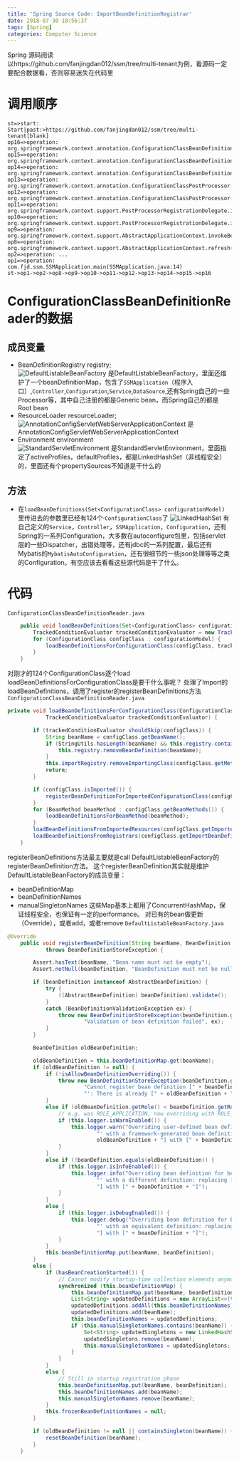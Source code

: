 ```yaml
---
title: 'Spring Source Code: ImportBeanDefinitionRegistrar' 
date: 2018-07-30 10:56:37
tags: [Spring]
categories: Computer Science
---
```

Spring 源码阅读  
以https://github.com/fanjingdan012/ssm/tree/multi-tenant为例，看源码一定要配合数据看，否则容易迷失在代码里
# 调用顺序
```flow
st=>start: Start|past:>https://github.com/fanjingdan012/ssm/tree/multi-tenant[blank]
op16=>operation: org.springframework.context.annotation.ConfigurationClassBeanDefinitionReader.loadBeanDefinitionsFromRegistrars(ConfigurationClassBeanDefinitionReader.java:356)
op15=>operation: org.springframework.context.annotation.ConfigurationClassBeanDefinitionReader.loadBeanDefinitionsForConfigurationClass(ConfigurationClassBeanDefinitionReader.java:144)
op14=>operation: org.springframework.context.annotation.ConfigurationClassBeanDefinitionReader.loadBeanDefinitions(ConfigurationClassBeanDefinitionReader.java:117)
op13=>operation: org.springframework.context.annotation.ConfigurationClassPostProcessor.processConfigBeanDefinitions(ConfigurationClassPostProcessor.java:328)
op12=>operation: org.springframework.context.annotation.ConfigurationClassPostProcessor.postProcessBeanDefinitionRegistry(ConfigurationClassPostProcessor.java:233)
op11=>operation: org.springframework.context.support.PostProcessorRegistrationDelegate.invokeBeanDefinitionRegistryPostProcessors(PostProcessorRegistrationDelegate.java:273)
op10=>operation: org.springframework.context.support.PostProcessorRegistrationDelegate.invokeBeanFactoryPostProcessors(PostProcessorRegistrationDelegate.java:93)
op9=>operation: org.springframework.context.support.AbstractApplicationContext.invokeBeanFactoryPostProcessors(AbstractApplicationContext.java:694)
op8=>operation: org.springframework.context.support.AbstractApplicationContext.refresh(AbstractApplicationContext.java:532)
op2=>operation: ...
op1=>operation: com.fjd.ssm.SSMApplication.main(SSMApplication.java:14)
st->op1->op2->op8->op9->op10->op11->op12->op13->op14->op15->op16
```
# ConfigurationClassBeanDefinitionReader的数据
## 成员变量
- BeanDefinitionRegistry registry;  
![DefaultListableBeanFactory](register.png)
是DefaultListableBeanFactory，里面还维护了一个beanDefinitionMap，包含了`SSMApplication`（程序入口）,`Controller`,`Configuration`,`Service`,`DataSource`,还有Spring自己的一些Processor等，其中自己注册的都是Generic bean，而Spring自己的都是Root bean
- ResourceLoader resourceLoader;  
![AnnotationConfigServletWebServerApplicationContext](resourceLoader.png)
是AnnotationConfigServletWebServerApplicationContext
- Environment environment  
![StandardServletEnvironment](environment.png)
是StandardServletEnvironment，里面指定了activeProfiles，defaultProfiles，都是LinkedHashSet（非线程安全）的，里面还有个propertySources不知道是干什么的
## 方法
- 在`loadBeanDefinitions(Set<ConfigurationClass> configurationModel) `里传进去的参数里已经有124个·`ConfigurationClass`了
![LinkedHashSet](configurationModel.png)
有自己定义的`Service`，`Controller`，`SSMApplication`，`Configuration`，还有Spring的一系列Configuration，大多数在autoconfigure包里，包括servlet层的一些Dispatcher，出错处理等，还有jdbc的一系列配置，最后还有Mybatis的`MybatisAutoConfiguration`，还有很细节的一些json处理等等之类的Configuration。有空应该去看看这些源代码是干了什么。
# 代码
`ConfigurationClassBeanDefinitionReader.java`
```java
    public void loadBeanDefinitions(Set<ConfigurationClass> configurationModel) {
        TrackedConditionEvaluator trackedConditionEvaluator = new TrackedConditionEvaluator();
        for (ConfigurationClass configClass : configurationModel) {
            loadBeanDefinitionsForConfigurationClass(configClass, trackedConditionEvaluator);
        }
    }
```
对刚才的124个ConfigurationClass逐个load
loadBeanDefinitionsForConfigurationClass是要干什么事呢？ 处理了Import的loadBeanDefinitions，调用了register的registerBeanDefinitions方法
`ConfigurationClassBeanDefinitionReader.java`
```java
private void loadBeanDefinitionsForConfigurationClass(ConfigurationClass configClass,
            TrackedConditionEvaluator trackedConditionEvaluator) {

        if (trackedConditionEvaluator.shouldSkip(configClass)) {
            String beanName = configClass.getBeanName();
            if (StringUtils.hasLength(beanName) && this.registry.containsBeanDefinition(beanName)) {
                this.registry.removeBeanDefinition(beanName);
            }
            this.importRegistry.removeImportingClass(configClass.getMetadata().getClassName());
            return;
        }

        if (configClass.isImported()) {
            registerBeanDefinitionForImportedConfigurationClass(configClass);
        }
        for (BeanMethod beanMethod : configClass.getBeanMethods()) {
            loadBeanDefinitionsForBeanMethod(beanMethod);
        }
        loadBeanDefinitionsFromImportedResources(configClass.getImportedResources());
        loadBeanDefinitionsFromRegistrars(configClass.getImportBeanDefinitionRegistrars());
    }
```

registerBeanDefinitions方法最主要就是call DefaultListableBeanFactory的 registerBeanDefinition方法。 这个registerBeanDefinition其实就是维护DefaultListableBeanFactory的成员变量：
- beanDefinitionMap
- beanDefinitionNames
- manualSingletonNames
这些Map基本上都用了ConcurrentHashMap，保证线程安全，也保证有一定的performance。
对已有的bean做更新（Override），或者add，或者remove
`DefaultListableBeanFactory.java`
```java
@Override
    public void registerBeanDefinition(String beanName, BeanDefinition beanDefinition)
            throws BeanDefinitionStoreException {

        Assert.hasText(beanName, "Bean name must not be empty");
        Assert.notNull(beanDefinition, "BeanDefinition must not be null");

        if (beanDefinition instanceof AbstractBeanDefinition) {
            try {
                ((AbstractBeanDefinition) beanDefinition).validate();
            }
            catch (BeanDefinitionValidationException ex) {
                throw new BeanDefinitionStoreException(beanDefinition.getResourceDescription(), beanName,
                        "Validation of bean definition failed", ex);
            }
        }

        BeanDefinition oldBeanDefinition;

        oldBeanDefinition = this.beanDefinitionMap.get(beanName);
        if (oldBeanDefinition != null) {
            if (!isAllowBeanDefinitionOverriding()) {
                throw new BeanDefinitionStoreException(beanDefinition.getResourceDescription(), beanName,
                        "Cannot register bean definition [" + beanDefinition + "] for bean '" + beanName +
                        "': There is already [" + oldBeanDefinition + "] bound.");
            }
            else if (oldBeanDefinition.getRole() < beanDefinition.getRole()) {
                // e.g. was ROLE_APPLICATION, now overriding with ROLE_SUPPORT or ROLE_INFRASTRUCTURE
                if (this.logger.isWarnEnabled()) {
                    this.logger.warn("Overriding user-defined bean definition for bean '" + beanName +
                            "' with a framework-generated bean definition: replacing [" +
                            oldBeanDefinition + "] with [" + beanDefinition + "]");
                }
            }
            else if (!beanDefinition.equals(oldBeanDefinition)) {
                if (this.logger.isInfoEnabled()) {
                    this.logger.info("Overriding bean definition for bean '" + beanName +
                            "' with a different definition: replacing [" + oldBeanDefinition +
                            "] with [" + beanDefinition + "]");
                }
            }
            else {
                if (this.logger.isDebugEnabled()) {
                    this.logger.debug("Overriding bean definition for bean '" + beanName +
                            "' with an equivalent definition: replacing [" + oldBeanDefinition +
                            "] with [" + beanDefinition + "]");
                }
            }
            this.beanDefinitionMap.put(beanName, beanDefinition);
        }
        else {
            if (hasBeanCreationStarted()) {
                // Cannot modify startup-time collection elements anymore (for stable iteration)
                synchronized (this.beanDefinitionMap) {
                    this.beanDefinitionMap.put(beanName, beanDefinition);
                    List<String> updatedDefinitions = new ArrayList<>(this.beanDefinitionNames.size() + 1);
                    updatedDefinitions.addAll(this.beanDefinitionNames);
                    updatedDefinitions.add(beanName);
                    this.beanDefinitionNames = updatedDefinitions;
                    if (this.manualSingletonNames.contains(beanName)) {
                        Set<String> updatedSingletons = new LinkedHashSet<>(this.manualSingletonNames);
                        updatedSingletons.remove(beanName);
                        this.manualSingletonNames = updatedSingletons;
                    }
                }
            }
            else {
                // Still in startup registration phase
                this.beanDefinitionMap.put(beanName, beanDefinition);
                this.beanDefinitionNames.add(beanName);
                this.manualSingletonNames.remove(beanName);
            }
            this.frozenBeanDefinitionNames = null;
        }

        if (oldBeanDefinition != null || containsSingleton(beanName)) {
            resetBeanDefinition(beanName);
        }
    }
```

